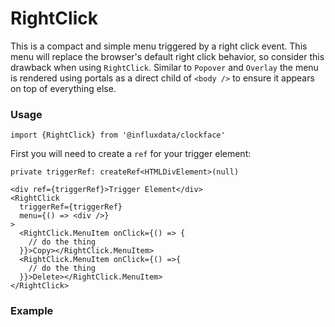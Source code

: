 # RightClick

This is a compact and simple menu triggered by a right click event. This menu will replace the browser's default right click behavior, so consider this drawback when using `RightClick`. Similar to `Popover` and `Overlay` the menu is rendered using portals as a direct child of `<body />` to ensure it appears on top of everything else.

### Usage
```tsx
import {RightClick} from '@influxdata/clockface'
```
First you will need to create a `ref` for your trigger element:
```tsx
private triggerRef: createRef<HTMLDivElement>(null)
```
```tsx
<div ref={triggerRef}>Trigger Element</div>
<RightClick
  triggerRef={triggerRef}
  menu={() => <div />}
>
  <RightClick.MenuItem onClick={() => {
    // do the thing
  }}>Copy></RightClick.MenuItem>
  <RightClick.MenuItem onClick={() =>{
    // do the thing
  }}>Delete></RightClick.MenuItem>
</RightClick>
```

### Example
<!-- STORY -->

<!-- STORY HIDE START -->

<!-- STORY HIDE END -->

<!-- PROPS -->
